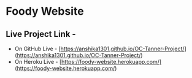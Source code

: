# Foody Website

## Live Project Link -

* On GitHub Live - [https://anshika1301.github.io/OC-Tanner-Project/] (https://anshika1301.github.io/OC-Tanner-Project/)
* On Heroku Live - [https://foody-website.herokuapp.com/] (https://foody-website.herokuapp.com/)

